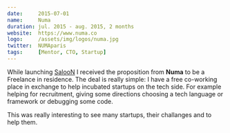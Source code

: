 ```yaml
---
date:     2015-07-01
name:     Numa
duration: jul. 2015 - aug. 2015, 2 months
website:  https://www.numa.co
logo:     /assets/img/logos/numa.jpg
twitter:  NUMAparis
tags:     [Mentor, CTO, Startup]
---
```


While launching [SalooN](#saloon) I received the proposition from **Numa** to be a Freelance in residence.
The deal is really simple: I have a free co-working place in exchange to help incubated startups on the tech side.
For example helping for recruitment, giving some directions choosing a tech language or framework or debugging some code.

This was really interesting to see many startups, their challanges and to help them.
